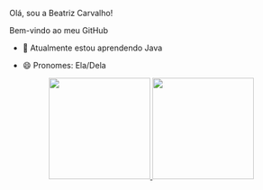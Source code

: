 Olá, sou a Beatriz Carvalho!

Bem-vindo ao meu GitHub

- 🌱 Atualmente estou aprendendo Java

- 😄 Pronomes: Ela/Dela

<div align="center">
  <a href="https://github.com/rafaballerini">
  <img height="180em" src="https://github-readme-stats.vercel.app/api?username=Biah98&show_icons=true&theme=nightowl&include_all_commits=true&count_private=true"/>
  <img height="180em" src="https://github-readme-stats.vercel.app/api/top-langs/?username=Biah98&layout=compact&langs_count=7&theme=nightowl"/>
</div>
